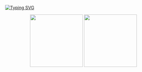 [![Typing SVG](https://readme-typing-svg.herokuapp.com?font=Fira+Code&pause=1000&color=F71550&multiline=true&random=false&width=620&lines=Work+hard%2C+enjoy+today+and+meet+a+better+tomorrow)](https://git.io/typing-svg)

<div align="center">
<span>  </span>
<img height="170px" src="https://github-readme-stats.vercel.app/api?username=Galeselee" /><span>  </span><img height="170px" src="https://github-readme-stats.vercel.app/api/top-langs/?username=Galeselee&layout=compact&langs_count=8" />
<span>  </span>
</div>


